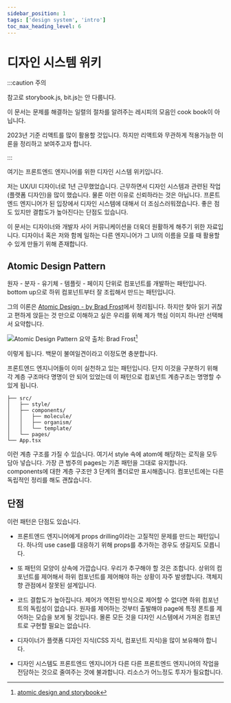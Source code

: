 ```yaml
---
sidebar_position: 1
tags: ['design system', 'intro']
toc_max_heading_level: 6
---
```


# 디자인 시스템 위키

:::caution 주의

참고로 storybook.js, bit.js는 안 다룹니다.

이 문서는 문제를 해결하는 일렬의 절차를 알려주는 레시피의 모음인 cook book이 아닙니다.

2023년 기준 리액트를 많이 활용할 것입니다. 하지만 리액트와 무관하게 적용가능한 이론을 정리하고 보여주고자 합니다.

<!-- 디자인 시스템은 1.0 버전 이하에 최초 도입은 반대하도록 합니다. 반대로 이미 여러번 구축한 제품들이 있는데 신사업 확장으로 만드는 관점이면 효율적일 수 있습니다. -->

:::

여기는 프론트엔드 엔지니어를 위한 디자인 시스템 위키입니다.

저는 UX/UI 디자이너로 1년 근무했었습니다. 근무하면서 디자인 시스템과 관련된 작업(플랫폼 디자인)을 많이 했습니다. 물론 이런 이유로 신뢰하라는 것은 아닙니다. 프론트엔드 엔지니어가 된 입장에서 디자인 시스템에 대해서 더 조심스러워졌습니다. 좋은 점도 있지만 결합도가 높아진다는 단점도 있습니다.

이 문서는 디자이너와 개발자 사이 커뮤니케이션을 더욱더 원활하게 해주기 위한 자료입니다. 디자이너 혹은 저와 함께 일하는 다른 엔지니어가 그 UI의 이름을 모를 때 활용할 수 있게 만들기 위해 존재합니다.

<!-- https://www.notion.so/5d8eafb6fde4446c8b94dad80c1ea865 -->

## Atomic Design Pattern

원자 - 분자 - 유기체 - 템플릿 - 페이지 단위로 컴포넌트를 개발하는 패턴입니다. bottom up으로 하위 컴포넌트부터 잘 조립해서 만드는 패턴입니다.

그의 이론은 [Atomic Design - by Brad Frost](https://atomicdesign.bradfrost.com/)에서 정리됩니다. 하지만 찾아 읽기 귀찮고 편하게 앉듣는 것 만으로 이해하고 싶은 우리를 위해 제가 핵심 이미지 하나만 선택해서 요약합니다.

![Atomic Design Pattern 요약](https://user-images.githubusercontent.com/84452145/258878023-c46fed80-006e-437f-b2a6-8840f76b1e44.png) 출처: Brad Frost[^1]

이렇게 됩니다. 백문이 불여일견이라고 이정도면 충분합니다.

<!--

<iframe class="codepen" src="https://www.youtube.com/embed/W-h1FtNYim4" title="Atomic Design by Brad Frost—An Event Apart Austin 2015" frameborder="0" allow="accelerometer; autoplay; clipboard-write; encrypted-media; gyroscope; picture-in-picture; web-share" allowfullscreen></iframe>

-->

프론트엔드 엔지니어들이 이미 실천하고 있는 패턴입니다. 단지 이것을 구분하기 위해 각 계층 구조마다 명명이 안 되어 있었는데 이 패턴으로 컴포넌트 계층구조는 명명할 수 있게 됩니다.

```
├── src/
│   ├── style/
│   ├── components/
│   │   ├── molecule/
│   │   ├── organism/
│   │   └── template/
│   └── pages/
└── App.tsx
```

이런 계층 구조를 가질 수 있습니다. 여기서 style 속에 atom에 해당하는 로직을 모두 담아 넣습니다. 가장 큰 범주의 pages는 기존 패턴을 그대로 유지합니다. components에 대한 계층 구조만 3 단계의 폴더로만 표시해줍니다. 컴포넌트에는 다른 독립적인 정리를 해도 괜찮습니다.

## 단점

이런 패턴은 단점도 있습니다.

- 프론트엔드 엔지니어에게 props drilling이라는 고질적인 문제를 만드는 패턴입니다. 하나의 use case를 대응하기 위해 props를 추가하는 경우도 생길지도 모릅니다.

- 또 패턴의 모양이 상속에 가깝습니다. 우리가 추구해야 할 것은 조합니다. 상위의 컴포넌트를 제어해서 하위 컴포넌트를 제어해야 하는 상황이 자주 발생합니다. 객체지향 관점에서 잘못된 설계입니다.

- 코드 결합도가 높아집니다. 제어가 역전된 방식으로 제어할 수 없다면 하위 컴포넌트의 독립성이 없습니다. 원자를 제어하는 것부터 출발해야 page에 특정 폰트를 제어하는 모습을 보게 될 것입니다. 몰론 모든 것을 디자인 시스템에서 가져온 컴포넌트로 구현할 필요는 없습니다.

- 디자이너가 플랫폼 디자인 지식(CSS 지식, 컴포넌트 지식)을 많이 보유해야 합니다.

- 디자인 시스템도 프론트엔드 엔지니어가 다른 다른 프론트엔드 엔지니어의 작업을 전담하는 것으로 줄여주는 것에 불과합니다. 리소스가 어느정도 투자가 필요합니다.

<!-- 하지만 이 디자인 이론은 프론트엔드 엔지니어가 컴포넌트의 관심사를 분리하고 다시 로직을 기준으로 조립한다는 부분에서 지대한 영향을 줬다고 저혼자 주관적으로 생각합니다. -->

[^1]: [atomic design and storybook](https://bradfrost.com/blog/post/atomic-design-and-storybook/)
